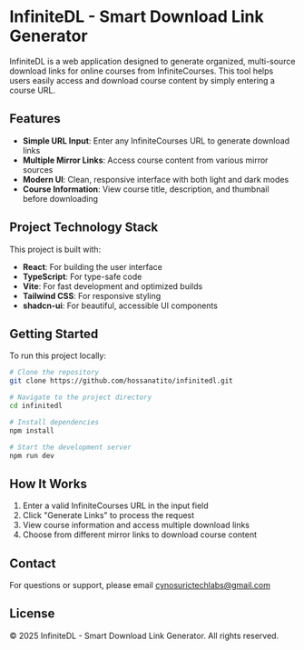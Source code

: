 
# InfiniteDL - Smart Download Link Generator

InfiniteDL is a web application designed to generate organized, multi-source download links for online courses from InfiniteCourses. This tool helps users easily access and download course content by simply entering a course URL.

## Features

- **Simple URL Input**: Enter any InfiniteCourses URL to generate download links
- **Multiple Mirror Links**: Access course content from various mirror sources
- **Modern UI**: Clean, responsive interface with both light and dark modes
- **Course Information**: View course title, description, and thumbnail before downloading

## Project Technology Stack

This project is built with:

- **React**: For building the user interface
- **TypeScript**: For type-safe code
- **Vite**: For fast development and optimized builds
- **Tailwind CSS**: For responsive styling
- **shadcn-ui**: For beautiful, accessible UI components

## Getting Started

To run this project locally:

```sh
# Clone the repository
git clone https://github.com/hossanatito/infinitedl.git

# Navigate to the project directory
cd infinitedl

# Install dependencies
npm install

# Start the development server
npm run dev
```

## How It Works

1. Enter a valid InfiniteCourses URL in the input field
2. Click "Generate Links" to process the request
3. View course information and access multiple download links
4. Choose from different mirror links to download course content

## Contact

For questions or support, please email cynosurictechlabs@gmail.com

## License

© 2025 InfiniteDL - Smart Download Link Generator. All rights reserved.
